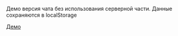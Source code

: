 Демо версия чата без использования серверной части.
Данные сохраняются в localStorage

[Демо](http://snvoke.github.io/chat/)

